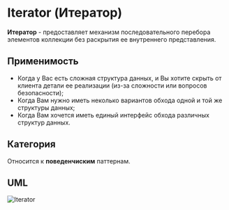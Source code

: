 # Iterator (Итератор)

**Итератор** - предоставляет механизм последовательного перебора элементов коллекции без раскрытия ее внутреннего 
представления.

## Применимость

* Когда у Вас есть сложная структура данных, и Вы хотите скрыть от клиента детали ее реализации (из-за сложности или 
вопросов безопасности);
* Когда Вам нужно иметь неколько вариантов обхода одной и той же структуры данных;
* Когда Вам хочется иметь единый интерфейс обхода различных структур данных.

## Категория

Относится к **поведенчиским** паттернам.

## UML

![Iterator](https://github.com/KonstantinMyachin/DesignPatterns/tree/master/src/main/resources/uml/iterator/Iterator.uml "Iterator")
